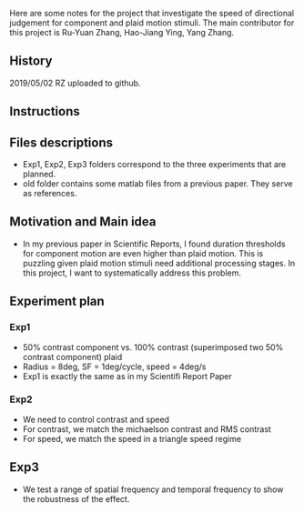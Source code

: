 Here are some notes for the project that investigate the speed of directional judgement for component and plaid motion stimuli. The main contributor for this project is Ru-Yuan Zhang, Hao-Jiang Ying, Yang Zhang.

## History
2019/05/02 RZ uploaded to github.


## Instructions



## Files descriptions
* Exp1, Exp2, Exp3 folders correspond to the three experiments that are planned.
* old folder contains some matlab files from a previous paper. They serve as references.


## Motivation and Main idea
* In my previous paper in Scientific Reports, I found duration thresholds for component motion are even higher than plaid motion. This is puzzling given plaid motion stimuli need additional processing stages. In this project, I want to systematically address this problem. 


## Experiment plan
### Exp1
* 50% contrast component vs. 100% contrast (superimposed two 50% contrast component) plaid
* Radius = 8deg, SF = 1deg/cycle, speed = 4deg/s
* Exp1 is exactly the same as in my Scientifi Report Paper

### Exp2
* We need to control contrast and speed
* For contrast, we match the michaelson contrast and RMS contrast
* For speed, we match the speed in a triangle speed regime

## Exp3
* We test a range of spatial frequency and temporal frequency to show the robustness of the effect.

